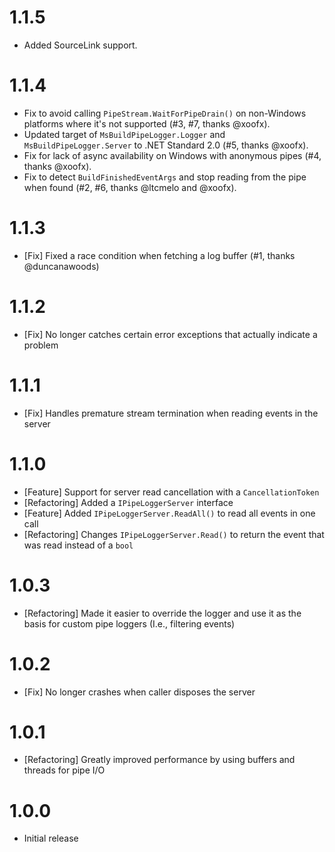 # 1.1.5

- Added SourceLink support.

# 1.1.4

- Fix to avoid calling `PipeStream.WaitForPipeDrain()` on non-Windows platforms where it's not supported (#3, #7, thanks @xoofx).
- Updated target of `MsBuildPipeLogger.Logger` and `MsBuildPipeLogger.Server` to .NET Standard 2.0 (#5, thanks @xoofx). 
- Fix for lack of async availability on Windows with anonymous pipes (#4, thanks @xoofx).
- Fix to detect `BuildFinishedEventArgs` and stop reading from the pipe when found (#2, #6, thanks @ltcmelo and @xoofx).

# 1.1.3

- [Fix] Fixed a race condition when fetching a log buffer (#1, thanks @duncanawoods)

# 1.1.2

- [Fix] No longer catches certain error exceptions that actually indicate a problem

# 1.1.1

- [Fix] Handles premature stream termination when reading events in the server

# 1.1.0

- [Feature] Support for server read cancellation with a `CancellationToken`
- [Refactoring] Added a `IPipeLoggerServer` interface
- [Feature] Added `IPipeLoggerServer.ReadAll()` to read all events in one call
- [Refactoring] Changes `IPipeLoggerServer.Read()` to return the event that was read instead of a `bool`

# 1.0.3

- [Refactoring] Made it easier to override the logger and use it as the basis for custom pipe loggers (I.e., filtering events)

# 1.0.2

- [Fix] No longer crashes when caller disposes the server

# 1.0.1

- [Refactoring] Greatly improved performance by using buffers and threads for pipe I/O

# 1.0.0

- Initial release